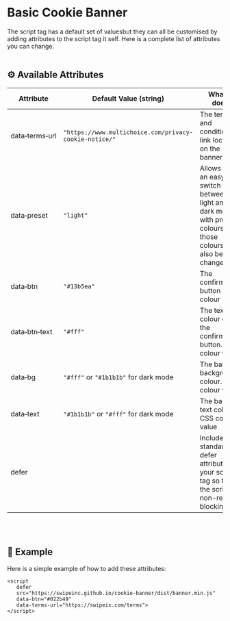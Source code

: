 # Basic Cookie Banner

The script tag has a default set of valuesbut they can all be customised by adding attributes to the script tag it self. Here is a complete list of attributes you can change.
<br /><br />

## ⚙️ Available Attributes

| Attribute                    | Default Value (string)                                 | What it does                                                                                                     |
| ---------------------------- | ------------------------------------------------------ | ---------------------------------------------------------------------------------------------------------------- |
| data&#x2011;terms&#x2011;url | `"https://www.multichoice.com/privacy-cookie-notice/"` | The terms and conditions link location on the banner                                                             |
| data&#x2011;preset           | `"light"`                                              | Allows for an easy switch between light and dark mode with preset colours, but those colours can also be changed |
| data&#x2011;btn              | `"#13b5ea"`                                            | The confirmation button colour                                                                                   |
| data&#x2011;btn&#x2011;text  | `"#fff"`                                               | The text colour on the confirmation button. CSS colour value                                                     |
| data&#x2011;bg               | `"#fff"` or `"#1b1b1b"` for dark mode                  | The banner background colour. CSS colour value                                                                   |
| data&#x2011;text             | `"#1b1b1b"` or `"#fff"` for dark mode                  | The banner text colour. CSS colour value                                                                         |
| defer                        |                                                        | Include the standard defer attribute to your script tag so that the script is non-render blocking                |

<br /><br />

## 🏁 Example

Here is a simple example of how to add these attributes:

```
<script
   defer
   src="https://swipeinc.github.io/cookie-banner/dist/banner.min.js"
   data-btn="#022b49"
   data-terms-url="https://swipeix.com/terms">
</script>
```

